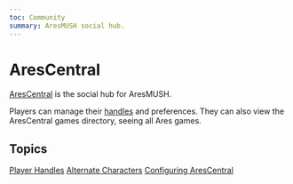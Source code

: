 ```yaml
---
toc: Community
summary: AresMUSH social hub.
---
```

# AresCentral

[AresCentral](http://arescentral.aresmush.com/) is the social hub for AresMUSH. 

Players can manage their [handles](http://aresmush.com/handles) and preferences.   They can also view the AresCentral games directory, seeing all Ares games.

## Topics

[Player Handles](/help/arescentral/handles)
[Alternate Characters](/help/arescentral/alts)
[Configuring AresCentral](/help/arescentral/config)
